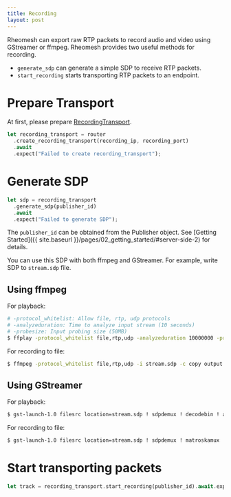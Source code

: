 ```yaml
---
title: Recording
layout: post
---
```


Rheomesh can export raw RTP packets to record audio and video using GStreamer or ffmpeg. Rheomesh provides two useful methods for recording.

- `generate_sdp` can generate a simple SDP to receive RTP packets.
- `start_recording` starts transporting RTP packets to an endpoint.


# Prepare Transport
At first, please prepare [RecordingTransport](https://docs.rs/rheomesh/latest/rheomesh/recording/recording_transport/struct.RecordingTransport.html).

```rust
let recording_transport = router
  .create_recording_transport(recording_ip, recording_port)
  .await
  .expect("Failed to create recording_transport");
```


# Generate SDP
```rust
let sdp = recording_transport
  .generate_sdp(publisher_id)
  .await
  .expect("Failed to generate SDP");
```

The `publisher_id` can be obtained from the Publisher object. See [Getting Started]({{ site.baseurl }}/pages/02_getting_started/#server-side-2) for details.

You can use this SDP with both ffmpeg and GStreamer. For example, write SDP to `stream.sdp` file.

## Using ffmpeg
For playback:
```bash
# -protocol_whitelist: Allow file, rtp, udp protocols
# -analyzeduration: Time to analyze input stream (10 seconds)
# -probesize: Input probing size (50MB)
$ ffplay -protocol_whitelist file,rtp,udp -analyzeduration 10000000 -probesize 50000000 -f sdp -i stream.sdp
```

For recording to file:
```bash
$ ffmpeg -protocol_whitelist file,rtp,udp -i stream.sdp -c copy output.mkv
```

## Using GStreamer
For playback:
```bash
$ gst-launch-1.0 filesrc location=stream.sdp ! sdpdemux ! decodebin ! autovideosink
```

For recording to file:
```bash
$ gst-launch-1.0 filesrc location=stream.sdp ! sdpdemux ! matroskamux ! filesink location=output.mkv
```

# Start transporting packets
```rust
let track = recording_transport.start_recording(publisher_id).await.expect("Failed to start recording");
```
